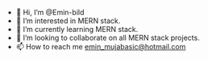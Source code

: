 - 👋 Hi, I’m @Emin-bild
- 👀 I’m interested in MERN stack.
- 🌱 I’m currently learning MERN stack.
- 💞️ I’m looking to collaborate on all MERN stack projects.
- 📫 How to reach me emin_mujabasic@hotmail.com

<!---
Emin-bild/Emin-bild is a ✨ special ✨ repository because its `README.md` (this file) appears on your GitHub profile.
You can click the Preview link to take a look at your changes.
--->
